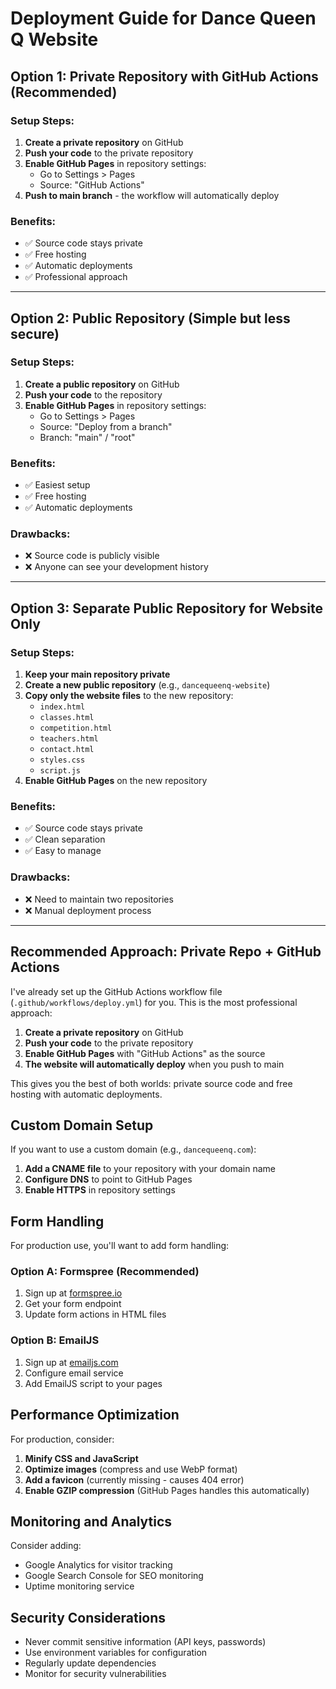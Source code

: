# Deployment Guide for Dance Queen Q Website

## Option 1: Private Repository with GitHub Actions (Recommended)

### Setup Steps:

1. **Create a private repository** on GitHub
2. **Push your code** to the private repository
3. **Enable GitHub Pages** in repository settings:
   - Go to Settings > Pages
   - Source: "GitHub Actions"
4. **Push to main branch** - the workflow will automatically deploy

### Benefits:
- ✅ Source code stays private
- ✅ Free hosting
- ✅ Automatic deployments
- ✅ Professional approach

---

## Option 2: Public Repository (Simple but less secure)

### Setup Steps:

1. **Create a public repository** on GitHub
2. **Push your code** to the repository
3. **Enable GitHub Pages** in repository settings:
   - Go to Settings > Pages
   - Source: "Deploy from a branch"
   - Branch: "main" / "root"

### Benefits:
- ✅ Easiest setup
- ✅ Free hosting
- ✅ Automatic deployments

### Drawbacks:
- ❌ Source code is publicly visible
- ❌ Anyone can see your development history

---

## Option 3: Separate Public Repository for Website Only

### Setup Steps:

1. **Keep your main repository private**
2. **Create a new public repository** (e.g., `dancequeenq-website`)
3. **Copy only the website files** to the new repository:
   - `index.html`
   - `classes.html`
   - `competition.html`
   - `teachers.html`
   - `contact.html`
   - `styles.css`
   - `script.js`
4. **Enable GitHub Pages** on the new repository

### Benefits:
- ✅ Source code stays private
- ✅ Clean separation
- ✅ Easy to manage

### Drawbacks:
- ❌ Need to maintain two repositories
- ❌ Manual deployment process

---

## Recommended Approach: Private Repo + GitHub Actions

I've already set up the GitHub Actions workflow file (`.github/workflows/deploy.yml`) for you. This is the most professional approach:

1. **Create a private repository** on GitHub
2. **Push your code** to the private repository
3. **Enable GitHub Pages** with "GitHub Actions" as the source
4. **The website will automatically deploy** when you push to main

This gives you the best of both worlds: private source code and free hosting with automatic deployments.

## Custom Domain Setup

If you want to use a custom domain (e.g., `dancequeenq.com`):

1. **Add a CNAME file** to your repository with your domain name
2. **Configure DNS** to point to GitHub Pages
3. **Enable HTTPS** in repository settings

## Form Handling

For production use, you'll want to add form handling:

### Option A: Formspree (Recommended)
1. Sign up at [formspree.io](https://formspree.io)
2. Get your form endpoint
3. Update form actions in HTML files

### Option B: EmailJS
1. Sign up at [emailjs.com](https://emailjs.com)
2. Configure email service
3. Add EmailJS script to your pages

## Performance Optimization

For production, consider:

1. **Minify CSS and JavaScript**
2. **Optimize images** (compress and use WebP format)
3. **Add a favicon** (currently missing - causes 404 error)
4. **Enable GZIP compression** (GitHub Pages handles this automatically)

## Monitoring and Analytics

Consider adding:
- Google Analytics for visitor tracking
- Google Search Console for SEO monitoring
- Uptime monitoring service

## Security Considerations

- Never commit sensitive information (API keys, passwords)
- Use environment variables for configuration
- Regularly update dependencies
- Monitor for security vulnerabilities
